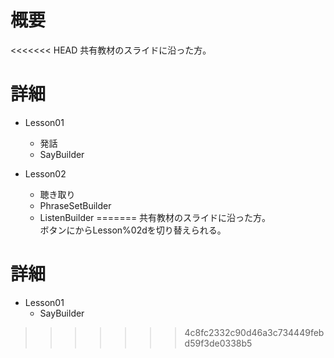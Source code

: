 # 概要
<<<<<<< HEAD
共有教材のスライドに沿った方。

# 詳細
- Lesson01
  - 発話
  - SayBuilder

- Lesson02
  - 聴き取り
  - PhraseSetBuilder
  - ListenBuilder
=======
共有教材のスライドに沿った方。  
ボタンにからLesson%02dを切り替えられる。

# 詳細
- Lesson01
  - SayBuilder
>>>>>>> 4c8fc2332c90d46a3c734449febd59f3de0338b5
